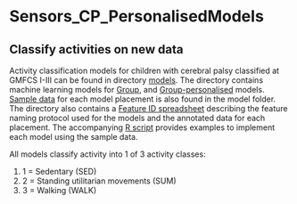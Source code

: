 # Sensors_CP_PersonalisedModels
## Classify activities on new data
Activity classification models for children with cerebral palsy classified at GMFCS I-III can be found in directory [models](https://github.com/QUTcparg/Sensors_CP_PersonalisedModels/tree/master/models). The directory contains
machine learning models for [Group](https://github.com/QUTcparg/Sensors_CP_PersonalisedModels/blob/master/models/Classifiers_Group.RData), and [Group-personalised](https://github.com/QUTcparg/Sensors_CP_PersonalisedModels/blob/master/models/Classifiers_Group_personalised.RData) models. [Sample data](https://github.com/QUTcparg/Sensors_CP_PersonalisedModels/blob/master/models/sample%20data.RData) for each model placement is also found in the model folder. The directory also contains a [Feature ID spreadsheet](https://github.com/QUTcparg/Sensors_CP_PersonalisedModels/blob/master/models/Feature%20ID.xlsx)
describing the feature naming protocol used for the models and the annotated data for each placement.  The accompanying [R script](https://github.com/QUTcparg/Sensors_CP_PersonalisedModels/blob/master/models/sample%20code%20to%20implement%20and%20classify%20activity%20with%20models.R) provides examples to implement each model using the sample data.  
  
All models classify activity into 1 of 3 activity classes:
1. 1 = Sedentary (SED)
2. 2 = Standing utilitarian movements (SUM)
3. 3 = Walking (WALK)
  
